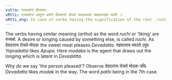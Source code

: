 ```yaml
---
sutra: रुच्यर्थानां प्रीयमाणः
vRtti: रुच्यर्थानां धातूनां प्रयोगे प्रीयमाणो योऽर्थ स्तत्कारकं संप्रदानसंज्ञं भवति ॥
vRtti_eng: In case of verbs having the signification of the root _ruch_ 'to like,' the person or thing that is pleased or satisfied, is called _Sampradana_ or recipient.
---
```

The verbs having similar meaning (_artha_) as the word _ruchi_ or 'liking' are रुच्यर्थ. A desire or longing caused by something else, is called _ruchi_. As देवदत्ताय रोचते मोदकः the sweet meat pleases _Devadatta_. यज्ञदत्ताय स्वदते ऽपूपः _Yajnadatta_ likes _Apupa_. Here _modaka_ is the agent that draws out the longing which is latent in _Devadatta_.

Why do we say 'the person pleased'? Observe देवदत्ताय रोचते मोदकः पथि. _Devadatta_ likes _modak_ in the way. The word _pathi_ being in the 7th case.
